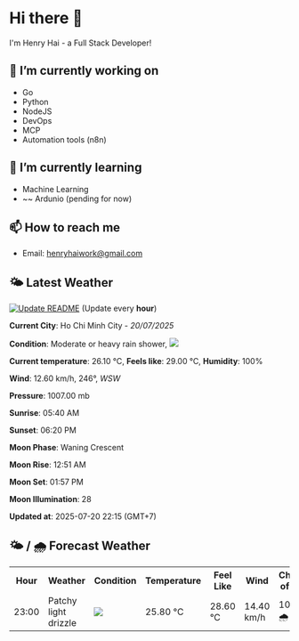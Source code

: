 # Hi there 👋

I'm Henry Hai - a Full Stack Developer!

## 🔭 I’m currently working on

- Go
- Python
- NodeJS
- DevOps
- MCP
- Automation tools (n8n)

## 🌱 I’m currently learning

- Machine Learning
- ~~ Ardunio (pending for now)

## 📫 How to reach me

- Email: <henryhaiwork@gmail.com>

## 🌤️ Latest Weather
[![Update README](https://github.com/henry0hai/henry0hai/actions/workflows/udpateReadme.yml/badge.svg)](https://github.com/henry0hai/henry0hai/actions/workflows/udpateReadme.yml)
(Update every **hour**)
<!-- CURRENT_WEATHER:START -->
**Current City**: Ho Chi Minh City - *20/07/2025*

**Condition**: Moderate or heavy rain shower, <img src="https://cdn.weatherapi.com/weather/64x64/night/356.png"/>

**Current temperature**: 26.10 °C, **Feels like**: 29.00 °C, **Humidity**: 100%

**Wind**: 12.60 km/h, 246°, *WSW*

**Pressure**: 1007.00 mb

**Sunrise**: 05:40 AM

**Sunset**: 06:20 PM

**Moon Phase**: Waning Crescent

**Moon Rise**: 12:51 AM

**Moon Set**: 01:57 PM

**Moon Illumination**: 28

**Updated at**: 2025-07-20 22:15 (GMT+7)<!-- CURRENT_WEATHER:END -->

## 🌤️ / 🌧️ Forecast Weather
<!-- FORECAST_WEATHER:START -->
<table>
		<tr>
			<th>Hour</th>
			<th>Weather</th>
			<th>Condition</th>
			<th>Temperature</th>
			<th>Feel Like</th>
			<th>Wind</th>
			<th>Chance of Rain</th>
		</tr>
				<tr>
					<td>23:00</td>
					<td>Patchy light drizzle</td>
					<td><img src='https://cdn.weatherapi.com/weather/64x64/night/263.png'/></td>
					<td>25.80 °C</td>
					<td>28.60 °C</td>
					<td>14.40 km/h</td>
					<td>100 % 🌧️</td>
				</tr>
</table>
<!-- FORECAST_WEATHER:END -->
